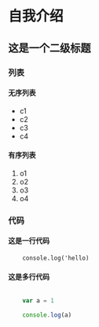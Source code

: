 # 自我介绍

## 这是一个二级标题
### 列表

#### 无序列表

* c1
* c2
* c3
* c4

#### 有序列表

1. o1
2. o2
3. o3
4. o4

### 代码
#### 这是一行代码

        console.log('hello)


#### 这是多行代码

```JavaScript

    var a = 1

    console.log(a)

```
